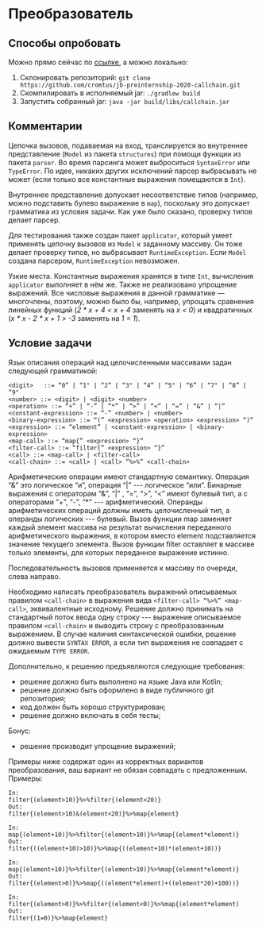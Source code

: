 # Преобразователь
## Способы опробовать
Можно прямо сейчас по [ссылке](http://cromtus.ru/jb/callchain), а можно локально:
1. Склонировать репозиторий: `git clone https://github.com/cromtus/jb-preinternship-2020-callchain.git`
2. Скомпилировать в исполняемый jar: `./gradlew build`
3. Запустить собранный jar: `java -jar build/libs/callchain.jar`
## Комментарии
Цепочка вызовов, подаваемая на вход, транслируется во внутреннее представление (`Model` из пакета `structures`) при помощи функции из пакета `parser`. Во время парсинга может выброситься `SyntaxError` или `TypeError`. По идее, никаких других исключений парсер выбрасывать не может (если только все константные выражения помещаются в `Int`).

Внутреннее представление допускает несоответствие типов (например, можно подставить булево выражение в `map`), поскольку это допускает грамматика из условия задачи. Как уже было сказано, проверку типов делает парсер.

Для тестирования также создан пакет `applicator`, который умеет применять цепочку вызовов из `Model` к заданному массиву. Он тоже делает проверку типов, но выбрасывает `RuntimeException`. Если `Model` создана парсером, `RuntimeException` невозможен.

Узкие места. Константные выражения хранятся в типе `Int`, вычисления `applicator` выполняет в нём же. Также не реализовано упрощение выражений. Все числовые выражения в данной грамматике &mdash; многочлены, поэтому, можно было бы, например, упрощать сравнения линейных функций (*2 * x + 4 < x + 4* заменять на *x < 0*) и квадратичных (*x * x - 2 * x + 1 > -3*  заменять на *1 = 1*).

## Условие задачи
Язык описания операций над целочисленными массивами задан следующей грамматикой:

```
<digit>   ::= “0” | “1" | “2” | “3" | “4” | “5" | “6” | “7" | “8” | “9"
<number> ::= <digit> | <digit> <number>
<operation> ::= “+” | “-” | “*” | “>” | “<” | “=” | “&” | “|”
<constant-expression> ::= “-” <number> | <number>
<binary-expression> ::= “(” <expression> <operation> <expression> “)”
<expression> ::= “element” | <constant-expression> | <binary-expression>
<map-call> ::= “map{” <expression> “}”
<filter-call> ::= “filter{” <expression> “}”
<call> ::= <map-call> | <filter-call>
<call-chain> ::= <call> | <call> “%>%” <call-chain>
```
Арифметические операции имеют стандартную семантику. Операция “&” это логическое “и”, операция “|” --- логическое “или“. Бинарные выражения с операторам “&”, “|” , “=”, “>”, “<” имеют булевый тип, а с операторами “+”, “-”, “*” --- арифметический. Операнды арифметических операций должны иметь целочисленный тип, а операнды логических --- булевый. Вызов функции map заменяет каждый элемент массива на результат вычисления переданного арифметического выражения, в котором вместо element подставляется значение текущего элемента. Вызов функции filter оставляет в массиве только элементы, для которых переданное выражение истинно.

Последовательность вызовов применяется к массиву по очереди, слева направо.

Необходимо написать преобразователь выражений описываемых правилом `<call-chain>` в выражения вида `<filter-call> “%>%” <map-call>`, эквивалентные исходному. Решение должно принимать на стандартный поток ввода одну строку --- выражение описываемое правилом `<call-chain>` и выводить строку с преобразованным выражением. В случае наличия синтаксической ошибки, решение должно вывести `SYNTAX ERROR`, а если тип выражения не совпадает c ожидаемым `TYPE ERROR`.

Дополнительно, к решению предъявляются следующие требования:

- решение должно быть выполнено на языке Java или Kotlin;
- решение должно быть оформлено в виде публичного git репозитория;
- код должен быть хорошо структурирован;
- решение должно включать в себя тесты;

Бонус:

- решение производит упрощение выражений;

Примеры ниже содержат один из корректных вариантов преобразования, ваш вариант не обязан совпадать с предложенным. Примеры:

```
In:
filter{(element>10)}%>%filter{(element<20)}
Out:
filter{(element>10)&(element<20)}%>%map{element}
```
```
In:
map{(element+10)}%>%filter{(element>10)}%>%map{(element*element)}
Out:
filter{((element+10)>10)}%>%map{((element+10)*(element+10))}
```
```
In:
map{(element+10)}%>%filter{(element>10)}%>%map{(element*element)}
Out:
filter{(element>0)}%>%map{((element*element)+((element*20)+100))}
```
```
In:
filter{(element>0)}%>%filter{(element<0)}%>%map{(element*element)
Out:
filter{(1=0)}%>%map{element}
```
